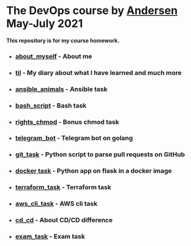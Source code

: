 # The DevOps course by [Andersen](https://andersenlab.com/) May-July 2021
**This repository is for my course homework.**
+ ### [about_myself](https://github.com/CowboyFromHell/devops_course/tree/devops_master/about_myself) - About me
+ ### [til](https://github.com/CowboyFromHell/devops_course/tree/devops_master/til) - My diary about what I have learned and much more 
+ ### [ansible_animals](https://github.com/CowboyFromHell/devops_course/tree/devops_master/ansible_animals) - Ansible task
+ ### [bash_script](https://github.com/CowboyFromHell/devops_course/tree/devops_master/bash_script) - Bash task
+ ### [rights_chmod](https://github.com/CowboyFromHell/devops_course/tree/devops_master/rights_chmod) - Bonus chmod task
+ ### [telegram_bot](https://github.com/CowboyFromHell/devops_course/tree/devops_master/telegram_bot) - Telegram bot on golang
+ ### [git_task](https://github.com/CowboyFromHell/devops_course/tree/devops_master/git_task) - Python script to parse pull requests on GitHub
+ ### [docker task](https://github.com/CowboyFromHell/devops_course/tree/devops_master/docker_task) - Python app on flask in a docker image
+ ### [terraform_task](https://github.com/CowboyFromHell/devops_course/tree/devops_master/terraform_task) - Terraform task
+ ### [aws_cli_task](https://github.com/CowboyFromHell/devops_course/tree/devops_master/aws_cli_task) - AWS cli task
+ ### [cd_cd](https://github.com/CowboyFromHell/devops_course/tree/devops_master/cd_cd) - About CD/CD difference
+ ### [exam_task](https://github.com/CowboyFromHell/devops_course/tree/devops_master/exam_task) - Exam task